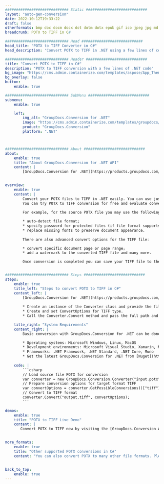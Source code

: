 ```yaml
---
############################# Static ############################
layout: "auto-gen-conversion"
date: 2022-10-12T19:33:22
draft: false
otherformats: bmp doc docm docx dot dotm dotx epub gif ico jpeg jpg md odt ott pdf png psd rtf tex tif tiff txt xps
breadcrumb: POTX to TIFF in C#

############################# Head ############################
head_title: "POTX to TIFF Converter in C#"
head_description: "Convert POTX to TIFF in .NET using a few lines of code. Use the GroupDocs Document Conversion API to convert over 160 file formats."

############################# Header ############################
title: "Convert POTX to TIFF in C#"
description: "POTX to TIFF conversion with a few lines of .NET code"
bg_image: "https://cms.admin.containerize.com/templates/aspose/App_Themes/V3/images/bg/header1.png"
bg_overlay: false
button:
    enable: true

############################# SubMenu ############################
submenu:
    enable: true

    left:
        img_alt: "GroupDocs.Conversion for .NET"
        image: "https://cms.admin.containerize.com/templates/groupdocs/images/product-logos/90x90-noborder/groupdocs-conversion-net.png"
        product: "GroupDocs.Conversion"
        platform: ".NET"



############################# About ############################
about:
    enable: true
    title: "About GroupDocs.Conversion for .NET API"
    content: |
        [GroupDocs.Conversion for .NET](https://products.groupdocs.com/conversion/net/) can be used to convert Microsoft Word, Excel, PowerPoint, PDF, Visio and other formats. GroupDocs.Conversion is a standalone API that is suitable for back-end and internal systems where high performance is required. It does not depend on any software such as Microsoft or Open Office.
    

overview:
    enable: true
    content: |
        Convert your POTX files to TIFF in .NET easily. You can use just a couple of C# code lines in any platform of your choice like - Windows, Linux, macOS.
        You can try POTX to TIFF conversion for free and evaluate conversion results quality.  Along with simple file conversion scenarios you can try more advanced options for loading source POTX file and for saving output TIFF result. 
        
        For example, for the source POTX file you may use the following load options:

        * auto-detect file format;
        * specify password for protected files (if file format supports it);
        * replace missing fonts to preserve document appearance.
        
        There are also advanced convert options for the TIFF file:

        * convert specific document page or page range;
        * add a watermark to the converted TIFF file and many more.

        Once conversion is completed you can save your TIFF file to the local file path or any third-party storage like FTP, Amazon S3, Google Drive, Dropbox etc. Please note - to convert POTX to TIFF there is no need for any additional software installed - like MS Office, Open Office, Adobe Acrobat Reader etc.


############################# Steps ############################
steps:
    enable: true
    title_left: "Steps to convert POTX to TIFF in C#"
    content_left: |
        [GroupDocs.Conversion for .NET](https://products.groupdocs.com/conversion/net/) makes it easy for developers to convert a POTX file to TIFF with a few lines of code.
        
        * Create an instance of the Converter class and provide the file POTX with the full path
        * Create and set ConvertOptions for TIFF type.
        * Call the Converter.Convert method and pass the full path and format (TIFF) as a parameter

    title_right: "System Requirements"
    content_right: |
        Basic conversion with GroupDocs.Conversion for .NET can be done in just a few simple steps. Our APIs are supported on all major platforms and operating systems. Before executing the code below, make sure you have the following prerequisites installed on your system.

        * Operating systems: Microsoft Windows, Linux, MacOS
        * Development environments: Microsoft Visual Studio, Xamarin, MonoDevelop
        * Frameworks: .NET Framework, .NET Standard, .NET Core, Mono
        * Get the latest GroupDocs.Conversion for .NET from [Nuget](https://www.nuget.org/packages/groupdocs.conversion)
         
    code: |
        ```csharp    
        // Load source file POTX for conversion
        var converter = new GroupDocs.Conversion.Converter("input.potx");
        // Prepare conversion options for target format TIFF
        var convertOptions = converter.GetPossibleConversions()["tiff"].ConvertOptions;
        // Convert to TIFF format
        converter.Convert("output.tiff", convertOptions);
        ```

demos:
    enable: true
    title: "POTX to TIFF Live Demo"
    content: |
       Convert POTX to TIFF now by visiting the [GroupDocs.Conversion App](https://products.groupdocs.app/conversion/family) website. Online demo has the following advantages
          

more_formats:
    enable: true
    title: "Other supported POTX conversions in C#"
    content: "You can also convert POTX to many other file formats. Please see the list below."
       
       
back_to_top:
    enable: true
---
```

